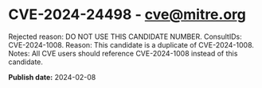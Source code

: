 # CVE-2024-24498 - cve@mitre.org

Rejected reason: DO NOT USE THIS CANDIDATE NUMBER. ConsultIDs: CVE-2024-1008. Reason: This candidate is a duplicate of CVE-2024-1008. Notes: All CVE users should reference CVE-2024-1008 instead of this candidate.

**Publish date:** 2024-02-08
